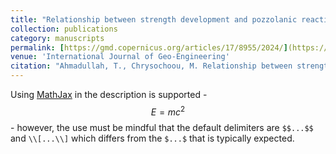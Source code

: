 ```yaml
---
title: "Relationship between strength development and pozzolanic reactions in lime stabilized kaolinite"
collection: publications
category: manuscripts
permalink: [https://gmd.copernicus.org/articles/17/8955/2024/](https://link.springer.com/article/10.1186/s40703-024-00212-6)
venue: 'International Journal of Geo-Engineering'
citation: "Ahmadullah, T., Chrysochoou, M. Relationship between strength development and pozzolanic reactions in lime stabilized kaolinite. Geo-Engineering 15, 11 (2024). https://doi.org/10.1186/s40703-024-00212-6"
---
```


Using [MathJax](https://www.mathjax.org/) in the description is supported - $$E=mc^2$$ - however, the use must be mindful that the default delimiters are `$$...$$` and `\\[...\\]` which differs from the `$...$` that is typically expected.
